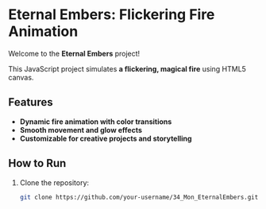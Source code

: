 # Eternal Embers: Flickering Fire Animation

Welcome to the **Eternal Embers** project!

This JavaScript project simulates **a flickering, magical fire** using HTML5 canvas.

## Features
- **Dynamic fire animation with color transitions**
- **Smooth movement and glow effects**
- **Customizable for creative projects and storytelling**

## How to Run

1. Clone the repository:
   ```bash
   git clone https://github.com/your-username/34_Mon_EternalEmbers.git
